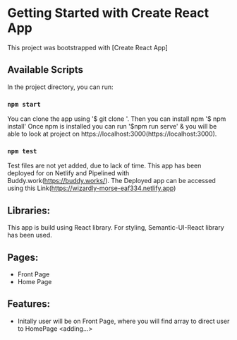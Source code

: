 # Getting Started with Create React App

This project was bootstrapped with [Create React App]

## Available Scripts
In the project directory, you can run:

### `npm start`
You can clone the app using '$ git clone <repo link>'.
Then you can install npm '$ npm install'
Once npm is installed you can run '$npm run serve' & you will be able to look at project on https://localhost:3000(https://localhost:3000).

### `npm test`
Test files are not yet added, due to lack of time.
This app has been deployed for on Netlify and Pipelined with Buddy.work(https://buddy.works/).
The Deployed app can be accessed using this Link(https://wizardly-morse-eaf334.netlify.app)

## Libraries:
This app is build using React library.
For styling, Semantic-UI-React library has been used.

## Pages:
- Front Page
- Home Page

## Features:
- Initally user will be on Front Page, where you will find array to direct user to HomePage
<adding...>
